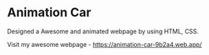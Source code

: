 # Animation Car
Designed a Awesome and animated webpage by using HTML, CSS.

Visit my awesome webpage - https://animation-car-9b2a4.web.app/
